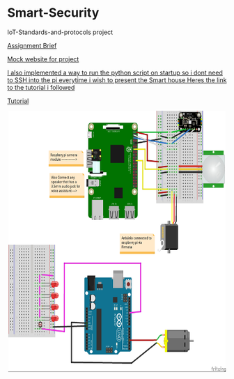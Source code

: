 # Smart-Security
IoT-Standards-and-protocols project



<a class ="item" target="_blank"  href="https://tutors-svelte.netlify.app/#/talk/iot-protocols-2022.netlify.app/topic-000-Assessments/talk-1/assignment.pdf"> Assignment Brief </p>

<a class ="item" target="_blank"  href="https://iot-standards-and-protocols-project.glitch.me/"> Mock website for project </p>

<p>
  I also implemented a way to run the python script on startup so i dont need to SSH into the pi everytime i wish to present the Smart house
  Heres the link to the tutorial i followed 
  </p>
  <a class ="item" target="_blank"  href="https://www.instructables.com/Raspberry-Pi-Launch-Python-script-on-startup/"> Tutorial </p>

<p align="center" Wiring Diagram >
<img src="images/IotStandards and protocols_bb.jpg" alt="Wiring Diagram" style="width:500px;height:600px;" class="center">
</p>



